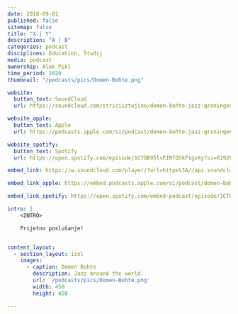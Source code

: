 ```yaml
---
date: 2018-09-01
published: false 
sitemap: false
title: "X | Y" 
description: "A | B"
categories: podcast
disciplines: Education, Študij 
media: podcast
ownership: Alek Pikl
time_period: 2020
thumbnail: "/podcasts/pics/Domen-Bohte.png"

website:
  button_text: SoundCloud
  url: https://soundcloud.com/striciiztujine/domen-bohte-jazz-groningen-nyc/s-LA713uKSyBr?in=striciiztujine/sets/3-sezona/s-TX3BfKwHFFy 

website_apple:
  button_text: Apple
  url: https://podcasts.apple.com/si/podcast/domen-bohte-jazz-groningen-nyc/id1435290632?i=1000493359331

website_spotify:
  button_text: Spotify
  url: https://open.spotify.com/episode/1CTOB95lvEIMfQSkFtgvXy?si=61920gYGR3W7x3cdp8tCXQ

embed_link: https://w.soundcloud.com/player/?url=https%3A//api.soundcloud.com/tracks/781104907&color=%23ff5500&auto_play=false&hide_related=false&show_comments=true&show_user=true&show_reposts=false&show_teaser=true

embed_link_apple: https://embed.podcasts.apple.com/si/podcast/domen-bohte-jazz-groningen-nyc/id1435290632?i=1000493359331

embed_link_spotify: https://open.spotify.com/embed-podcast/episode/1CTOB95lvEIMfQSkFtgvXy

intro: |
    <INTRO>

    Prijetno poslušanje!


content_layout:
  - section_layout: 1col
    images:
      - caption: Domen Bohte 
        description: Jazz around the world.
        url: '/podcasts/pics/Domen-Bohte.png'
        width: 450 
        height: 450

---
```


